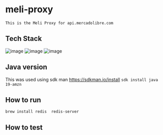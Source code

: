 # meli-proxy

``
This is the Meli Proxy for api.mercadolibre.com
``

## Tech Stack
![image](https://img.shields.io/badge/json-5E5C5C?style=for-the-badge&logo=json&logoColor=white)
![image](https://img.shields.io/badge/OpenJDK-ED8B00?style=for-the-badge&logo=openjdk&logoColor=white)
![image](https://img.shields.io/badge/redis-%23DD0031.svg?&style=for-the-badge&logo=redis&logoColor=white)

## Java version
This was used using sdk man https://sdkman.io/install
``
sdk install java 19-amzn
``


## How to run

``
brew install redis 
redis-server
``

## How to test